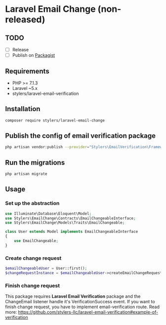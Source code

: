 # Laravel Email Change (non-released)

## TODO
- [ ] Release
- [ ] Publish on [Packagist](https://packagist.org/)

## Requirements
- PHP >= 7.1.3
- Laravel ~5.x
- stylers/laravel-email-verification

## Installation
```bash
composer require stylers/laravel-email-change
```

## Publish the config of email verification package
```bash
php artisan vendor:publish --provider="Stylers\EmailVerification\Frameworks\Laravel\ServiceProvider"
```

## Run the migrations
```bash
php artisan migrate
```

## Usage

### Set up the abstraction
```php
use Illuminate\Database\Eloquent\Model;
use Stylers\EmailChange\Contracts\EmailChangeableInterface;
use Stylers\EmailChange\Models\Traits\EmailChangeable;

class User extends Model implements EmailChangeableInterface
{
    use EmailChangeable;
}
```

### Create change request 
```php
$emailChangeableUser = User::first();
$changeRequestInstance = $emailChangeableUser->createEmailChangeRequest($newEmail);
```

### Finish change request

This package requires __Laravel Email Verification__ package and the ChangeEmail listener handle it's VerificationSuccess event. If you want to finish change request, you have to implement email-verification route. Read more: https://github.com/stylers-llc/laravel-email-verification#example-of-verification
